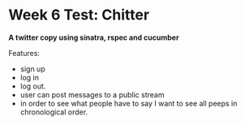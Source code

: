 Week 6 Test: Chitter
====================

**A twitter copy using sinatra, rspec and cucumber**

Features:

- sign up
- log in
- log out.
- user can post messages to a public stream 
- in order to see what people have to say I want to see all peeps in chronological order.
